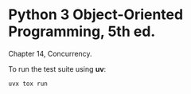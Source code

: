# Python 3 Object-Oriented Programming, 5th ed.

Chapter 14, Concurrency.

To run the test suite using **uv**:

```bash
uvx tox run
```
